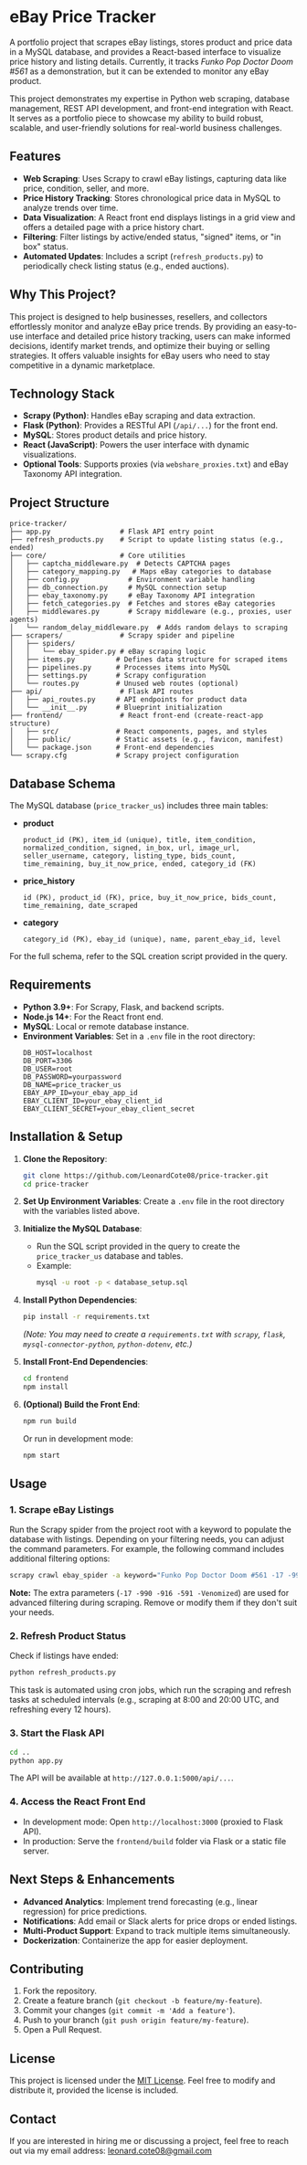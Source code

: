 # eBay Price Tracker

A portfolio project that scrapes eBay listings, stores product and price data in a MySQL database, and provides a React-based interface to visualize price history and listing details. Currently, it tracks *Funko Pop Doctor Doom #561* as a demonstration, but it can be extended to monitor any eBay product.

This project demonstrates my expertise in Python web scraping, database management, REST API development, and front-end integration with React. It serves as a portfolio piece to showcase my ability to build robust, scalable, and user-friendly solutions for real-world business challenges.

## Features

- **Web Scraping**: Uses Scrapy to crawl eBay listings, capturing data like price, condition, seller, and more.
- **Price History Tracking**: Stores chronological price data in MySQL to analyze trends over time.
- **Data Visualization**: A React front end displays listings in a grid view and offers a detailed page with a price history chart.
- **Filtering**: Filter listings by active/ended status, "signed" items, or "in box" status.
- **Automated Updates**: Includes a script (`refresh_products.py`) to periodically check listing status (e.g., ended auctions).

## Why This Project?

This project is designed to help businesses, resellers, and collectors effortlessly monitor and analyze eBay price trends. By providing an easy-to-use interface and detailed price history tracking, users can make informed decisions, identify market trends, and optimize their buying or selling strategies. It offers valuable insights for eBay users who need to stay competitive in a dynamic marketplace.

## Technology Stack

- **Scrapy (Python)**: Handles eBay scraping and data extraction.
- **Flask (Python)**: Provides a RESTful API (`/api/...`) for the front end.
- **MySQL**: Stores product details and price history.
- **React (JavaScript)**: Powers the user interface with dynamic visualizations.
- **Optional Tools**: Supports proxies (via `webshare_proxies.txt`) and eBay Taxonomy API integration.

## Project Structure

```
price-tracker/
├── app.py                 # Flask API entry point
├── refresh_products.py    # Script to update listing status (e.g., ended)
├── core/                  # Core utilities
│   ├── captcha_middleware.py  # Detects CAPTCHA pages
│   ├── category_mapping.py   # Maps eBay categories to database
│   ├── config.py            # Environment variable handling
│   ├── db_connection.py     # MySQL connection setup
│   ├── ebay_taxonomy.py     # eBay Taxonomy API integration
│   ├── fetch_categories.py  # Fetches and stores eBay categories
│   ├── middlewares.py       # Scrapy middleware (e.g., proxies, user agents)
│   └── random_delay_middleware.py  # Adds random delays to scraping
├── scrapers/              # Scrapy spider and pipeline
│   ├── spiders/           
│   │   └── ebay_spider.py # eBay scraping logic
│   ├── items.py          # Defines data structure for scraped items
│   ├── pipelines.py      # Processes items into MySQL
│   ├── settings.py       # Scrapy configuration
│   └── routes.py         # Unused web routes (optional)
├── api/                   # Flask API routes
│   ├── api_routes.py     # API endpoints for product data
│   └── __init__.py       # Blueprint initialization
├── frontend/              # React front-end (create-react-app structure)
│   ├── src/              # React components, pages, and styles
│   ├── public/           # Static assets (e.g., favicon, manifest)
│   └── package.json      # Front-end dependencies
└── scrapy.cfg            # Scrapy project configuration
```

## Database Schema

The MySQL database (`price_tracker_us`) includes three main tables:

- **product**  
  ```
  product_id (PK), item_id (unique), title, item_condition, normalized_condition, signed, in_box, url, image_url, seller_username, category, listing_type, bids_count, time_remaining, buy_it_now_price, ended, category_id (FK)
  ```

- **price_history**  
  ```
  id (PK), product_id (FK), price, buy_it_now_price, bids_count, time_remaining, date_scraped
  ```

- **category**  
  ```
  category_id (PK), ebay_id (unique), name, parent_ebay_id, level
  ```

For the full schema, refer to the SQL creation script provided in the query.

## Requirements

- **Python 3.9+**: For Scrapy, Flask, and backend scripts.
- **Node.js 14+**: For the React front end.
- **MySQL**: Local or remote database instance.
- **Environment Variables**: Set in a `.env` file in the root directory:
  ```
  DB_HOST=localhost
  DB_PORT=3306
  DB_USER=root
  DB_PASSWORD=yourpassword
  DB_NAME=price_tracker_us
  EBAY_APP_ID=your_ebay_app_id
  EBAY_CLIENT_ID=your_ebay_client_id
  EBAY_CLIENT_SECRET=your_ebay_client_secret
  ```

## Installation & Setup

1. **Clone the Repository**:
   ```bash
   git clone https://github.com/LeonardCote08/price-tracker.git
   cd price-tracker
   ```

2. **Set Up Environment Variables**:
   Create a `.env` file in the root directory with the variables listed above.

3. **Initialize the MySQL Database**:
   - Run the SQL script provided in the query to create the `price_tracker_us` database and tables.
   - Example:
     ```bash
     mysql -u root -p < database_setup.sql
     ```

4. **Install Python Dependencies**:
   ```bash
   pip install -r requirements.txt
   ```
   *(Note: You may need to create a `requirements.txt` with `scrapy`, `flask`, `mysql-connector-python`, `python-dotenv`, etc.)*

5. **Install Front-End Dependencies**:
   ```bash
   cd frontend
   npm install
   ```

6. **(Optional) Build the Front End**:
   ```bash
   npm run build
   ```
   Or run in development mode:
   ```bash
   npm start
   ```

## Usage

### 1. Scrape eBay Listings

Run the Scrapy spider from the project root with a keyword to populate the database with listings. Depending on your filtering needs, you can adjust the command parameters. For example, the following command includes additional filtering options:

```bash
scrapy crawl ebay_spider -a keyword="Funko Pop Doctor Doom #561 -17 -990 -916 -591 -Venomized"
```
**Note:** The extra parameters (`-17 -990 -916 -591 -Venomized`) are used for advanced filtering during scraping. Remove or modify them if they don't suit your needs.

### 2. Refresh Product Status
Check if listings have ended:
```bash
python refresh_products.py
```
This task is automated using cron jobs, which run the scraping and refresh tasks at scheduled intervals (e.g., scraping at 8:00 and 20:00 UTC, and refreshing every 12 hours).

### 3. Start the Flask API
```bash
cd ..
python app.py
```
The API will be available at `http://127.0.0.1:5000/api/...`.

### 4. Access the React Front End
- In development mode: Open `http://localhost:3000` (proxied to Flask API).
- In production: Serve the `frontend/build` folder via Flask or a static file server.

## Next Steps & Enhancements

- **Advanced Analytics**: Implement trend forecasting (e.g., linear regression) for price predictions.
- **Notifications**: Add email or Slack alerts for price drops or ended listings.
- **Multi-Product Support**: Expand to track multiple items simultaneously.
- **Dockerization**: Containerize the app for easier deployment.

## Contributing

1. Fork the repository.
2. Create a feature branch (`git checkout -b feature/my-feature`).
3. Commit your changes (`git commit -m 'Add a feature'`).
4. Push to your branch (`git push origin feature/my-feature`).
5. Open a Pull Request.

## License

This project is licensed under the [MIT License](LICENSE). Feel free to modify and distribute it, provided the license is included.

## Contact

If you are interested in hiring me or discussing a project, feel free to reach out via my email address: [leonard.cote08@gmail.com](mailto:leonard.cote08@gmail.com)


